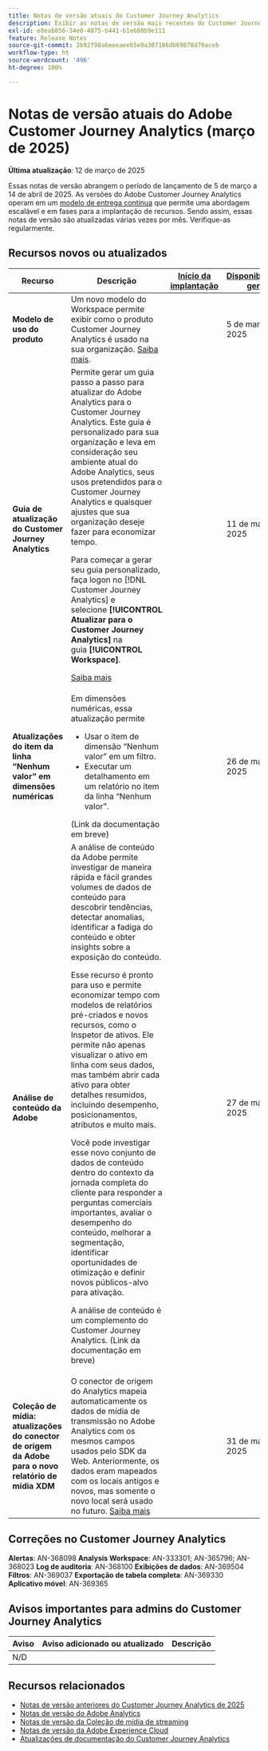 ```yaml
---
title: Notas de versão atuais do Customer Journey Analytics
description: Exibir as notas de versão mais recentes do Customer Journey Analytics
exl-id: e8eab856-34e0-4875-b441-b1e680b9e111
feature: Release Notes
source-git-commit: 2b92f98a6eeeaee65e0a307186db69878d70aceb
workflow-type: ht
source-wordcount: '496'
ht-degree: 100%

---
```


# Notas de versão atuais do Adobe Customer Journey Analytics (março de 2025)


**Última atualização**: 12 de março de 2025

Essas notas de versão abrangem o período de lançamento de 5 de março a 14 de abril de 2025. As versões do Adobe Customer Journey Analytics operam em um [modelo de entrega contínua](releases.md) que permite uma abordagem escalável e em fases para a implantação de recursos. Sendo assim, essas notas de versão são atualizadas várias vezes por mês. Verifique-as regularmente.

## Recursos novos ou atualizados

| Recurso | Descrição | [Início da implantação](releases.md) | [Disponibilidade geral](releases.md) |
| ----------- | ---------- | ------- | ---- |
| **Modelo de uso do produto** | Um novo modelo do Workspace permite exibir como o produto Customer Journey Analytics é usado na sua organização. [Saiba mais](https://experienceleague.adobe.com/pt-br/docs/analytics-platform/using/cja-workspace/templates/use-templates). |  | 5 de março de 2025 |
| **Guia de atualização do Customer Journey Analytics** | Permite gerar um guia passo a passo para atualizar do Adobe Analytics para o Customer Journey Analytics. Este guia é personalizado para sua organização e leva em consideração seu ambiente atual do Adobe Analytics, seus usos pretendidos para o Customer Journey Analytics e quaisquer ajustes que sua organização deseje fazer para economizar tempo.<p>Para começar a gerar seu guia personalizado, faça logon no [!DNL Customer Journey Analytics] e selecione **[!UICONTROL Atualizar para o Customer Journey Analytics]** na guia **[!UICONTROL Workspace]**.<p>[Saiba mais](https://experienceleague.adobe.com/pt-br/docs/analytics-platform/using/compare-aa-cja/upgrade-to-cja/cja-upgrade-recommendations#recommended-upgrade-steps-for-most-organizations) |  | 11 de março de 2025 |
| **Atualizações do item da linha “Nenhum valor” em dimensões numéricas** | Em dimensões numéricas, essa atualização permite<ul><li>Usar o item de dimensão “Nenhum valor” em um filtro.</li><li>Executar um detalhamento em um relatório no item da linha “Nenhum valor”.</li></ul> (Link da documentação em breve) |  | 26 de março de 2025 |
| **Análise de conteúdo da Adobe** | A análise de conteúdo da Adobe permite investigar de maneira rápida e fácil grandes volumes de dados de conteúdo para descobrir tendências, detectar anomalias, identificar a fadiga do conteúdo e obter insights sobre a exposição do conteúdo.<p>Esse recurso é pronto para uso e permite economizar tempo com modelos de relatórios pré-criados e novos recursos, como o Inspetor de ativos. Ele permite não apenas visualizar o ativo em linha com seus dados, mas também abrir cada ativo para obter detalhes resumidos, incluindo desempenho, posicionamentos, atributos e muito mais.<p>Você pode investigar esse novo conjunto de dados de conteúdo dentro do contexto da jornada completa do cliente para responder a perguntas comerciais importantes, avaliar o desempenho do conteúdo, melhorar a segmentação, identificar oportunidades de otimização e definir novos públicos-alvo para ativação.<p>A análise de conteúdo é um complemento do Customer Journey Analytics. (Link da documentação em breve) |  | 27 de março de 2025 |
| **Coleção de mídia: atualizações do conector de origem da Adobe para o novo relatório de mídia XDM** | O conector de origem do Analytics mapeia automaticamente os dados de mídia de transmissão no Adobe Analytics com os mesmos campos usados pelo SDK da Web. Anteriormente, os dados eram mapeados com os locais antigos e novos, mas somente o novo local será usado no futuro. [Saiba mais](https://experienceleague.adobe.com/pt-br/docs/analytics/implementation/aep-edge/xdm-var-mapping) |  | 31 de março de 2025 |


## Correções no Customer Journey Analytics

**Alertas**: AN-368098
**Analysis Workspace**: AN-333301; AN-365796; AN-368023
**Log de auditoria**: AN-368100
**Exibições de dados**: AN-369504
**Filtros**: AN-369037
**Exportação de tabela completa**: AN-369330
**Aplicativo móvel**: AN-369365


## Avisos importantes para admins do Customer Journey Analytics

| Aviso | Aviso adicionado ou atualizado | Descrição |
| --- | --- | --- |
| N/D | | |

## Recursos relacionados

* [Notas de versão anteriores do Customer Journey Analytics de 2025](/help/release-notes/2025.md)
* [Notas de versão do Adobe Analytics](https://experienceleague.adobe.com/docs/analytics/release-notes/latest.html?lang=pt-BR)
* [Notas de versão da Coleção de mídia de streaming](https://experienceleague.adobe.com/docs/media-analytics/using/additional-resources/release-notes.html?lang=pt-BR)
* [Notas de versão da Adobe Experience Cloud](https://experienceleague.adobe.com/docs/release-notes/experience-cloud/current.html?lang=pt-BR)
* [Atualizações de documentação do Customer Journey Analytics](/help/release-notes/doc-changes.md)
